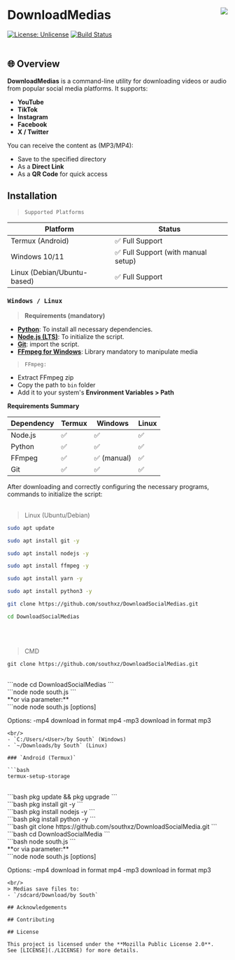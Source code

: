 # DownloadMedias <img align="right" src="https://i.imgur.com/GMhpOXw.png" />
[![License: Unlicense](https://img.shields.io/badge/License-Unlicense-8af7ff.svg)](https://opensource.org/licenses/Unlicense)
[![Build Status](https://github.com/Theldus/tinyflex/actions/workflows/c-cpp.yml/badge.svg)](https://github.com/Theldus/tinyflex/actions/workflows/c-cpp.yml)
<br/>
<br/>

## 🌐 Overview

**DownloadMedias** is a command-line utility for downloading videos or audio from popular social media platforms. It supports:

- **YouTube**
- **TikTok**
- **Instagram**
- **Facebook**
- **X / Twitter**

You can receive the content as (MP3/MP4):

- Save to the specified directory
- As a **Direct Link**
- As a **QR Code** for quick access

## Installation

> `Supported Platforms`

| Platform | Status |
|----------|--------|
| Termux (Android) | ✅ Full Support |
| Windows 10/11    | ✅ Full Support (with manual setup) |
| Linux (Debian/Ubuntu-based) | ✅ Full Support |


### `Windows / Linux`

> **Requirements (mandatory)**

- **[Python]**: To install all necessary dependencies.
- **[Node.js (LTS)]**: To initialize the script.
- **[Git]**: import the script.
- **[FFmpeg for Windows]**: Library mandatory to manipulate media

> `FFmpeg:`

- Extract FFmpeg zip
- Copy the path to `bin` folder
- Add it to your system's **Environment Variables > Path**

[Python]: https://www.python.org/downloads/
[Node.js (LTS)]: https://nodejs.org/en/download
[Git]: https://git-scm.com/downloads
[FFmpeg for Windows]: https://www.gyan.dev/ffmpeg/builds/

**Requirements Summary**

| Dependency | Termux | Windows | Linux |
|------------|--------|---------|-------|
| Node.js    | ✅     | ✅       | ✅    |
| Python     | ✅     | ✅       | ✅    |
| FFmpeg     | ✅     | ✅ (manual) | ✅ |
| Git        | ✅     | ✅       | ✅    |


After downloading and correctly configuring the necessary programs, commands to initialize the script:
<br/>
<br/>
> Linux (Ubuntu/Debian)

```bash
sudo apt update
```

```bash
sudo apt install git -y
```

```bash
sudo apt install nodejs -y
```

```bash
sudo apt install ffmpeg -y
```

```bash
sudo apt install yarn -y
```

```bash
sudo apt install python3 -y
```

```bash
git clone https://github.com/southxz/DownloadSocialMedias.git
```

```bash
cd DownloadSocialMedias
```
<br/>
<br/>

> CMD

```node
git clone https://github.com/southxz/DownloadSocialMedias.git
```
<br/>
```node
cd DownloadSocialMedias
```
<br/>
```node
node south.js
```
<br/>
**or via parameter:**
<br/>
```node
node south.js [options] <link>

Options:
   -mp4 <link>     download in format mp4
   -mp3 <link>     download in format mp3
```
<br/>
- `C:/Users/<User>/by South` (Windows)
- `~/Downloads/by South` (Linux)

### `Android (Termux)`

```bash
termux-setup-storage
```
<br/>
```bash
pkg update && pkg upgrade
```
<br/>
```bash
pkg install git -y
```
<br/>
```bash
pkg install nodejs -y
```
<br/>
```bash
pkg install python -y
```
<br/>
```bash
git clone https://github.com/southxz/DownloadSocialMedia.git
```
<br/>
```bash
cd DownloadSocialMedia
```
<br/>
```bash
node south.js
```
<br/>
**or via parameter:**
<br/>
```node
node south.js [options] <link>

Options:
   -mp4 <link>     download in format mp4
   -mp3 <link>     download in format mp3
```
<br/>
> Medias save files to:
- `/sdcard/Download/by South`

## Acknowledgements

## Contributing

## License

This project is licensed under the **Mozilla Public License 2.0**.  
See [LICENSE](./LICENSE) for more details.
